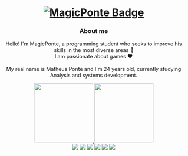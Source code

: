 
<div align="center">
        <a href="#">
            <h1>
                <img src="https://img.shields.io/badge/MagicPonte-%230d1117.svg?style=for-the-badge&logoColor=white" alt="MagicPonte Badge"/>
            </h1>
        </a>
        <h3>About me</h3>
        <p>
            Hello! I'm MagicPonte, a programming student who seeks to improve his skills in the most diverse areas 👋
            <br/>
            I am passionate about games ❤
            <br/>
            <br/>
            My real name is Matheus Ponte and I'm 24 years old, currently studying Analysis and systems development.
        </p>
</div>

<div align="center">
        <a href="#">
                <img height="160em" src="https://github-readme-stats.vercel.app/api?username=MatheusPonte&show_icons=true&theme=great-gatsby&include_all_commits=true&count_private=true"/>
                <img height="160em" src="https://github-readme-stats.vercel.app/api/top-langs/?username=MatheusPonte&layout=compact&langs_count=7&theme=great-gatsby"/>
        </a>
  <br>
</div>
<div align="center"><img src="https://img.shields.io/badge/JavaScript-F7DF1E?style=for-the-badge&logo=javascript&logoColor=black"/> 
<img src="https://img.shields.io/badge/CSS-239120?&style=for-the-badge&logo=css3&logoColor=white"/>
<img src="https://img.shields.io/badge/HTML-239120?style=for-the-badge&logo=html5&logoColor=white"/>
  <a href="https://instagram.com/magicponte" target="_blank"><img src="https://img.shields.io/badge/-Instagram-%23E4405F?style=for-the-badge&logo=instagram&logoColor=white" target="_blank"></a>
  <a href = "mailto:MatheusPonte894@gmail.com"><img src="https://img.shields.io/badge/-Gmail-%23333?style=for-the-badge&logo=gmail&logoColor=white" target="_blank"></a>
  <a href="https://www.linkedin.com/in/MatheusPonte894" target="_blank"><img src="https://img.shields.io/badge/-LinkedIn-%230077B5?style=for-the-badge&logo=linkedin&logoColor=white" target="_blank"></a> 
</div></div>

##
    
